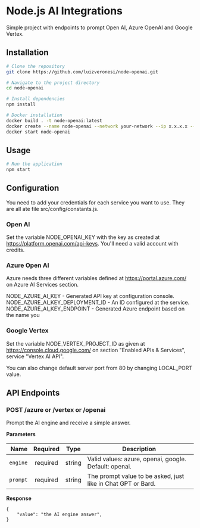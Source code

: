 # Node.js AI Integrations

Simple project with endpoints to prompt Open AI, Azure OpenAI and Google Vertex.

## Installation

```bash
# Clone the repository
git clone https://github.com/luizveronesi/node-openai.git

# Navigate to the project directory
cd node-openai

# Install dependencies
npm install
```

```bash
# Docker installation
docker build . -t node-openai:latest
docker create --name node-openai --network your-network --ip x.x.x.x --restart unless-stopped roboto-node:latest
docker start node-openai
```

## Usage

```bash
# Run the application
npm start
```

## Configuration

You need to add your credentials for each service you want to use. They are all ate file src/config/constants.js.

### Open AI  
Set the variable NODE_OPENAI_KEY with the key as created at https://platform.openai.com/api-keys. You'll need a valid account with credits.

### Azure Open AI  
Azure needs three different variables defined at https://portal.azure.com/ on Azure AI Services section.

NODE_AZURE_AI_KEY - Generated API key at configuration console.  
NODE_AZURE_AI_KEY_DEPLOYMENT_ID - An ID configured at the service.  
NODE_AZURE_AI_KEY_ENDPOINT - Generated Azure endpoint based on the name you

### Google Vertex
Set the variable NODE_VERTEX_PROJECT_ID as given at https://console.cloud.google.com/ on section "Enabled APIs & Services", service "Vertex AI API".

You can also change default server port from 80 by changing LOCAL_PORT value.

## API Endpoints

### POST /azure or /vertex or /openai
Prompt the AI engine and receive a simple answer.

**Parameters**

|          Name | Required |  Type   | Description                                                                                                                                                           |
| -------------:|:--------:|:-------:| --------------------------------------------------------------------------------------------------------------------------------------------------------------------- |
|     `engine` | required | string  | Valid values: azure, openai, google. Default: openai.                                                                     |
|     `prompt` | required | string  | The prompt value to be asked, just like in Chat GPT or Bard.                                                                     |

**Response**

```
{
    "value": "the AI engine answer",
}